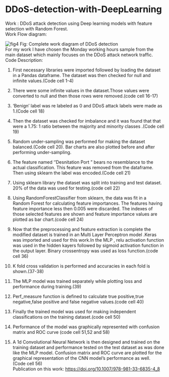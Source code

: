 # DDoS-detection-with-DeepLearning

Work : DDoS attack detection using Deep learning models with feature selection with Random Forest.  
Work Flow  diagram:   



![fig4](https://user-images.githubusercontent.com/52536269/113823493-895bfa00-97a0-11eb-8e18-e8d72860355b.png)  Fig: Complete work diagram of DDoS detection  
For my work I have chosen the Monday working hours sample from the main dataset which mainly focuses on the DDoS attack network traffic.  
Code Description:
1.	First necessary libraries were imported followed by loading the dataset in a Pandas dataframe. The dataset was then checked for null and infinite values.(Code cell 1-4)

2.	There were some infinite values in the dataset.Those values were converted to null and then those rows were removed.(code cell 16-17)
3.	‘Benign’ label was re labeled as 0  and DDoS attack labels were made as 1.(Code cell 18)
4.	Then  the dataset was checked for imbalance and it was found that that were a 1.75: 1 ratio between the majority and minority classes .(Code cell 19)
5.	Random under-sampling was performed for making the dataset balanced.(Code cell 20). Bar charts are also plotted  before and after performing under-sampling. 
6.	The feature named ‘’Desnitation Port ” bears no resemblance to the actual classification. This feature was removed from the dataframe. Then using sklearn the label was encoded.(Code cell 21)
7.	Using sklearn library the dataset was split into training and test dataset. 20% of the data was used for testing.(code cell 22)
8.	Using RandomForestClassifier from sklearn, the data was fit in a Random Forest for calculating feature importances. The features having feature importance less then 0.005 were discarded. The indexes of those selected features are shown and feature importance values are plotted as bar chart.(code cell 24)
9.	Now that the preprocessing and feature extraction is complete the modified dataset is trained in an Multi Layer Perceptron model .Keras was imported and used for this work.In the MLP , relu activation function was used in the hidden kayers followed by sigmoid activation function in the output layer. Binary crossentropy was used as loss function.(code cell 36)
10.	K fold cross validation is performed and accuracies in each  fold is shown.(37-38)
11.	The MLP model was trained separately while plotting loss and performance during training.(39)
12.	Perf_measure function is defined to calculate true positive,true negative,false positive and false negative values.(code cell 40)
13.	Finally the trained model was used for making independent classifications on the training dataset.(code cell 50)
14.	Performance of the model was graphically represented with confusion matrix and ROC curve (code cell 51,52 and 58)
15.	A 1d Convolutional Neural Network is then designed and trained on the training dataset and performance tested on the test dataset as was done like the MLP model. Confusion matrix and ROC curve are plotted for the graphical representation of the CNN model’s performance as well. (Code cell 56)  
Publication on this work: https://doi.org/10.1007/978-981-33-6835-4_8


